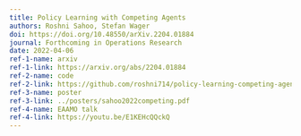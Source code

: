 ```yaml
---
title: Policy Learning with Competing Agents
authors: Roshni Sahoo, Stefan Wager
doi: https://doi.org/10.48550/arXiv.2204.01884
journal: Forthcoming in Operations Research
date: 2022-04-06
ref-1-name: arxiv
ref-1-link: https://arxiv.org/abs/2204.01884
ref-2-name: code
ref-2-link: https://github.com/roshni714/policy-learning-competing-agents
ref-3-name: poster
ref-3-link: ../posters/sahoo2022competing.pdf
ref-4-name: EAAMO talk
ref-4-link: https://youtu.be/E1KEHcQQckQ
---
```


<!--Oral Presentation at the 2022 ACM Conference on Equity and Access in Algorithms, Mechanims, and Optimization (EAAMO).-->
